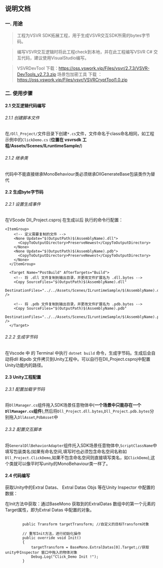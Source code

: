 ## 说明文档 ##

### 一. 用途
>工程为VSVR SDK拓展工程，用于生成VSVR交互SDK所需的bytes字节码。

>编写VSVR交互逻辑时将此工程check到本地，并在此工程编写VSVR C# 交互代码，建议使用VisualStudio编写。

>VSVRDevTool 下载：https://oss.vswork.vip/Files/vsvr/2.7.3/VSVR-DevTools_v2.7.3.zip
>场景包加密工具 下载 ：https://oss.vswork.vip/Files/vsvr/VSVRCryptTool1.0.zip
### 二. 使用步骤
#### 2.1 交互逻辑代码编写
###### 2.1.1 创建脚本文件
在```/Dll_Project/```文件目录下创建```*.cs```文件，文件命名于class命名相同，如工程示例中的```ClickDemo.cs``` (**位置在 vsvrsdk 工程/Assets/Scenes/ILruntimeSample/**)

###### 2.1.2 继承类
代码中不能直接继承MonoBehaviour类必须继承DllGenerateBase包装类作为替代

#### 2.2 生成byte字节码
###### 2.2.1 设置生成事件
在VScode Dll_Project.csproj  在生成以后 执行的命令行配置：
``` 
<ItemGroup>
    <!-- 定义需要复制的文件 -->
    <None Update="$(OutputPath)$(AssemblyName).dll">
      <CopyToOutputDirectory>PreserveNewest</CopyToOutputDirectory>
    </None>
    <None Update="$(OutputPath)$(AssemblyName).pdb">
      <CopyToOutputDirectory>PreserveNewest</CopyToOutputDirectory>
    </None>
  </ItemGroup>

  <Target Name="PostBuild" AfterTargets="Build">
    <!-- 将 .dll 文件复制到输出目录，并更改文件扩展名为 .dll.bytes -->
    <Copy SourceFiles="$(OutputPath)$(AssemblyName).dll"
          DestinationFiles="../../Assets/Scenes/ILruntimeSample/$(AssemblyName).dll.bytes" />
          
    <!-- 将 .pdb 文件复制到输出目录，并更改文件扩展名为 .pdb.bytes -->
    <Copy SourceFiles="$(OutputPath)$(AssemblyName).pdb"
          DestinationFiles="../../Assets/Scenes/ILruntimeSample/$(AssemblyName).pdb.bytes" />
  </Target>

```

###### 2.2.2 生成字节码
在Vscode 中 的 Terminal 中执行 ```dotnet build``` 命令，生成字节码。生成后会自动将dll 和pdb 文件拷贝到Unity工程中。可以自行在Dll_Project.csproj中配置Unity功能内的路径。


#### 2.3 Unity工程配置
###### 2.3.1 配置加载字节码
将```DllManager.cs```组件拖入SDK场景任意物体中(**一个场景中只能存在一个```DllManager.cs```组件**),然后将```Dll_Project.dll.bytes```,```Dll_Project.pdb.bytes```分别拖入```DllAsset```,```PdbAsset```中

###### 2.3.2 配置交互脚本
将```GeneralDllBehaviorAdapter```组件托入SDK场景任意物体中,```ScriptClassName```中填写包装类名(如果有命名空间,填写时也必须包含命名空间名称如```Dll_Project.ClickDemo```,如果不包含命名空间则直接填写类名，如```ClickDemo```),这个类就可以像平时写unity的MonoBehaviour类一样了。



#### 2.4  代码编写

获取Unity中的Extral Datas、 Extral Datas  Objs 等在Unity Inspector 中配置的数据：

在Init方法中获取：通过BaseMono 获取到的ExtralDatas 数组中的第一个元素的Target属性，即为Extral Datas 中配置的对象。
```

        public Transform targetTransform; //自定义的目标Transform对象

        // 重写Init方法，进行初始化操作
        public override void Init()
        {
            targetTransform = BaseMono.ExtralDatas[0].Target;//获取unity中Inspector 窗口中拖入的物体对象
            Debug.Log("Click_Demo Init !");
        }
```
